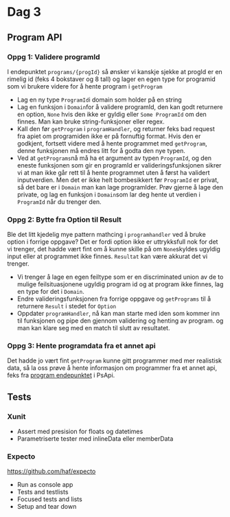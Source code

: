 # Dag 3

## Program API

### Oppg 1: Validere programId
I endepunktet `programs/{progId}` så ønsker vi kanskje sjekke at progId er en rimelig id (feks 4 bokstaver og 8 tall) og lager en egen type for programid som vi brukere videre for å hente program i `getProgram`
* Lag en ny type `ProgramId`i domain som holder på en string
* Lag en funksjon i `Domain`for å validere programId, den kan godt returnere en option, `None` hvis den ikke er gyldig eller `Some ProgramId` om den finnes. Man kan bruke string-funksjoner eller regex.
* Kall den før `getProgram` i `programHandler`, og returner feks bad request fra apiet om programiden ikke er på fornuftig format. Hvis den er godkjent, fortsett videre med å hente programmet med `getProgram`, denne funksjonen må endres litt for å godta den nye typen.
* Ved at `getPrograms`nå må ha et argument av typen `ProgramId`, og den eneste funksjonen som gir en programId er valideringsfunksjonen sikrer vi at man ikke går rett til å hente programmet uten å først ha validert inputverdien. Men det er ikke helt bombesikkert før `ProgramId` er privat, så det bare er i `Domain` man kan lage programIder. Prøv gjerne å lage den private, og lag en funksjon i `Domain`som lar deg hente ut verdien i `ProgramId` når du trenger den.

### Oppg 2: Bytte fra Option til Result
Ble det litt kjedelig mye pattern mathcing i `programhandler` ved å bruke option i forrige oppgave? Det er fordi option ikke er uttrykksfull nok for det vi trenger, det hadde vært fint om å kunne skille på om `None`skyldes ugyldig input eller at programmet ikke finnes. `Resultat` kan være akkurat det vi trenger.
* Vi trenger å lage en egen feiltype som er en discriminated union av de to mulige feilsituasjonene ugyldig program id og at program ikke finnes, lag en type for det i `Domain`.
* Endre valideringsfunksjonen fra forrige oppgave og `getPrograms` til å returnere `Result` i stedet for `Option`
* Oppdater `programHandler`, nå kan man starte med iden som kommer inn til funksjonen og pipe den gjennom validering og henting av program. og man kan klare seg med en match til slutt av resultatet.

### Oppg 3: Hente programdata fra et annet api
Det hadde jo vært fint `getProgram` kunne gitt programmer med mer realistisk data, så la oss prøve å hente informasjon om programmer fra et annet api, feks fra [program endepunktet](http://psapi3-webapp-prod-we.azurewebsites.net/swagger/ui/index#/Program) i PsApi. 

## Tests

### Xunit

* Assert med presision for floats og datetimes
* Parametriserte tester med inlineData eller memberData

### Expecto
https://github.com/haf/expecto

* Run as console app
* Tests and testlists
* Focused tests and lists
* Setup and tear down
